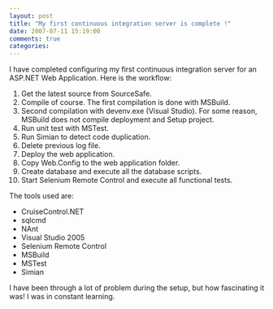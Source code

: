 ```yaml
---
layout: post
title: "My first continuous integration server is complete !"
date: 2007-07-11 15:19:00
comments: true
categories: 
---
```


<p>I have completed configuring my first continuous integration server for an ASP.NET Web Application.  Here is the workflow:</p>
<ol>
<li>Get the latest source from SourceSafe.</li>
<li>Compile of course. The first compilation is done with MSBuild.</li>
<li>Second compilation with devenv.exe (Visual Studio). For some reason, MSBuild does not compile deployment and Setup project.</li>
<li>Run unit test with MSTest.</li>
<li>Run Simian to detect code duplication.</li>
<li>Delete previous log file.</li>
<li>Deploy the web application.</li>
<li>Copy Web.Config to the web application folder.</li>
<li>Create database and execute all the database scripts.</li>
<li>Start Selenium Remote Control and execute all functional tests.</li>
</ol>
<p>The tools used are:</p>
<ul>
<li>CruiseControl.NET</li>
<li>sqlcmd</li>
<li>NAnt</li>
<li>Visual Studio 2005</li>
<li>Selenium Remote Control</li>
<li>MSBuild</li>
<li>MSTest</li>
<li>Simian</li>
</ul>
<p>I have been through a lot of problem during the setup, but how fascinating it was! I was in constant learning.</p>